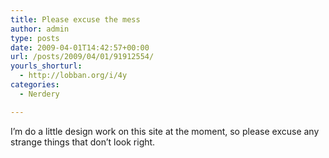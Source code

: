 ```yaml
---
title: Please excuse the mess
author: admin
type: posts
date: 2009-04-01T14:42:57+00:00
url: /posts/2009/04/01/91912554/
yourls_shorturl:
  - http://lobban.org/i/4y
categories:
  - Nerdery

---
```

I’m do a little design work on this site at the moment, so please excuse any strange things that don’t look right.